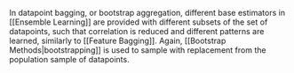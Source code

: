In datapoint bagging, or bootstrap aggregation, different base estimators in [[Ensemble Learning]] are provided with different subsets of the set of datapoints, such that correlation is reduced and different patterns are learned, similarly to [[Feature Bagging]]. Again, [[Bootstrap Methods|bootstrapping]] is used to sample with replacement from the population sample of datapoints.

